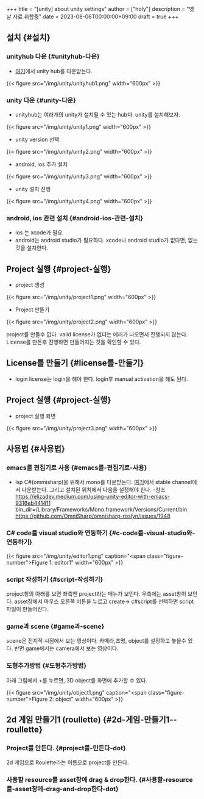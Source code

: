 +++
title = "[unity] about unity settings"
author = ["holy"]
description = "옛날 자료 취합중"
date = 2023-08-06T00:00:00+09:00
draft = true
+++

## 설치 {#설치}


### unityhub 다운 {#unityhub-다운}

-   [여기](https://unity.com/download#how-get-started)에서 unity hub를 다운받는다.

<a id="figure--"></a>

{{< figure src="/img/unity/unityhub1.png" width="600px" >}}


### unity 다운 {#unity-다운}

-   unityhub는 여러개의 unity가 설치될 수 있는 hub다. unity를 설치해보자.

<a id="figure--"></a>

{{< figure src="/img/unity/unity1.png" width="600px" >}}

-   unity version 선택

<a id="figure--"></a>

{{< figure src="/img/unity/unity2.png" width="600px" >}}

-   android, ios 추가 설치

<a id="figure--"></a>

{{< figure src="/img/unity/unity3.png" width="600px" >}}

-   unity 설치 진행

<a id="figure--"></a>

{{< figure src="/img/unity/unity4.png" width="600px" >}}


### android, ios 관련 설치 {#android-ios-관련-설치}

-   ios 는 xcode가 필요.
-   android는 android studio가 필요하다. xcode나 android studio가 없다면, 없는것을 설치한다.


## Project 실행 {#project-실행}

-   project 생성

<a id="figure--"></a>

{{< figure src="/img/unity/project1.png" width="600px" >}}

-   Project 만들기

<a id="figure--"></a>

{{< figure src="/img/unity/project2.png" width="600px" >}}

<div class="warning">

project를 만들수 없다. valid license가 없다는 에러가 나오면서 진행되지 않는다. License를 만든후 진행하면 만들어지는 것을 확인할 수 있다.

</div>


## License를 만들기 {#license를-만들기}

-   login
    license는 login을 해야 한다. login후 manual activation을 해도 된다.


## Project 실행 {#project-실행}

-   project 실행 화면

<a id="figure--"></a>

{{< figure src="/img/unity/project3.png" width="600px" >}}


## 사용법 {#사용법}


### emacs를 편집기로 사용 {#emacs를-편집기로-사용}

-   lsp C#(ommisharp)을 위해서 mono를 다운받는다.
    [여기](https://www.mono-project.com/download/stable/)에서 stable channel에서 다운받는다. 그리고 설치된 위치에서 다음을 설정해야 한다.
    -참조
    <https://elizadev.medium.com/using-unity-editor-with-emacs-9316eb441411>
    bin_dir=/Library/Frameworks/Mono.framework/Versions/Current/bin
    <https://github.com/OmniSharp/omnisharp-roslyn/issues/1948>


### C# code를 visual studio와 연동하기 {#c-code를-visual-studio와-연동하기}

<a id="figure--"></a>

{{< figure src="/img/unity/editor1.png" caption="<span class=\"figure-number\">Figure 1: </span>editor1" width="600px" >}}


### script 작성하기 {#script-작성하기}

<div class="note">

project창의 아래를 보면 좌측엔  project라는 메뉴가 보인다. 우측에는 asset창이 보인다. asset창에서 마우스  오른쪽 버튼을 누르고 create-&gt; c#script를 선택하면 script파일이 만들어진다.

</div>


### game과 scene {#game과-scene}

<div class="note">

scene은 전지적 시점에서 보는 영상이다.  카메라,조명, object를 설정하고 놓을수 있다. 반면 game에서는 camera에서 보는 영상이다.

</div>


### 도형추가방법 {#도형추가방법}

<div class="note">

아래 그림에서 +를 누르면, 3D object를 화면에 추가할 수 있다.

</div>

<a id="figure--"></a>

{{< figure src="/img/unity/object1.png" caption="<span class=\"figure-number\">Figure 2: </span>object" width="600px" >}}


## 2d 게임 만들기1 (roullette) {#2d-게임-만들기1--roullette}


### Project를 만든다. {#project를-만든다-dot}

<div class="note">

2d 게임으로 Roulette라는 이름으로 project를 만든다.

</div>


### 사용할 resource를 asset창에 drag &amp; drop한다. {#사용할-resource를-asset창에-drag-and-drop한다-dot}

